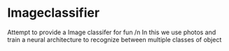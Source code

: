 # Imageclassifier
Attempt to provide a Image classifer for fun /n
In this we use photos and train a neural architecture to recognize between multiple classes of object
